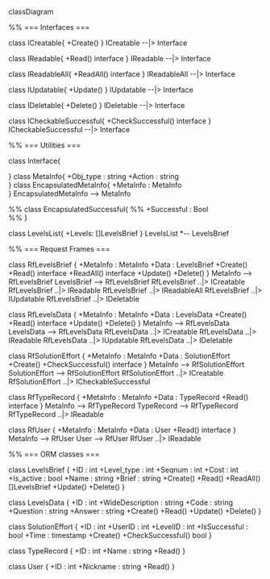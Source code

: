 classDiagram

%% === Interfaces ===

class ICreatable{
    +Create()
}
ICreatable --|> Interface

class IReadable{
    +Read() interface
}
IReadable --|> Interface

class IReadableAll{
    +ReadAll() interface
}
IReadableAll --|> Interface

class IUpdatable{
    +Update()
}
IUpdatable --|> Interface

class IDeletable{
    +Delete()
}
IDeletable --|> Interface

class ICheckableSuccessful{
    +CheckSuccessful() interface
}
ICheckableSuccessful --|> Interface

%% === Utilities ===

class Interface{
	
}
class MetaInfo{
			+Obj_type : string
			+Action : string		 
}
class EncapsulatedMetaInfo{
			+MetaInfo : MetaInfo	
}
EncapsulatedMetaInfo --> MetaInfo

%% class EncapsulatedSuccessful{
%%			+Successful : Bool	
%% }

class LevelsList{
			+Levels: []LevelsBrief
}
LevelsList *-- LevelsBrief

%% === Request Frames ===

class RfLevelsBrief {
			+MetaInfo : MetaInfo
			+Data : LevelsBrief
     +Create()
     +Read() interface
     +ReadAll() interface
     +Update()
     +Delete()
}
MetaInfo --> RfLevelsBrief
LevelsBrief --> RfLevelsBrief
RfLevelsBrief ..|> ICreatable
RfLevelsBrief ..|> IReadable
RfLevelsBrief ..|> IReadableAll
RfLevelsBrief ..|> IUpdatable
RfLevelsBrief ..|> IDeletable

class RfLevelsData {
			+MetaInfo : MetaInfo
			+Data : LevelsData
     +Create()
     +Read() interface
     +Update()
     +Delete()
}
MetaInfo --> RfLevelsData
LevelsData --> RfLevelsData
RfLevelsData ..|> ICreatable
RfLevelsData ..|> IReadable
RfLevelsData ..|> IUpdatable
RfLevelsData ..|> IDeletable

class RfSolutionEffort {
			+MetaInfo : MetaInfo
			+Data : SolutionEffort
     +Create()
     +CheckSuccessful() interface
}
MetaInfo --> RfSolutionEffort
SolutionEffort --> RfSolutionEffort
RfSolutionEffort ..|> ICreatable
RfSolutionEffort ..|> ICheckableSuccessful

class RfTypeRecord {
			+MetaInfo : MetaInfo
			+Data : TypeRecord
     +Read() interface
}
MetaInfo --> RfTypeRecord
TypeRecord --> RfTypeRecord
RfTypeRecord ..|> IReadable

class RfUser {
			+MetaInfo : MetaInfo
			+Data : User
     +Read() interface
}
MetaInfo --> RfUser
User --> RfUser
RfUser ..|> IReadable

%% === ORM classes ===

class LevelsBrief {
			+ID : int
			+Level_type : int
			+Seqnum : int
			+Cost : int
			+Is_active : bool
			+Name : string
			+Brief : string
     +Create()
     +Read() 
     +ReadAll() []LevelsBrief
     +Update()
     +Delete()
}

class LevelsData {
			+ID : int
			+WideDescription : string
			+Code : string
			+Question : string
			+Answer : string
     +Create()
     +Read() 
     +Update()
     +Delete()
}

class SolutionEffort {
			+ID : int
			+UserID : int
			+LevelID : int
			+IsSuccessful : bool
			+Time : timestamp
     +Create()
     +CheckSuccessful() bool
}

class TypeRecord {
			+ID : int
			+Name : string
     +Read() 
}

class User {
			+ID : int
			+Nickname : string
     +Read() 
}




